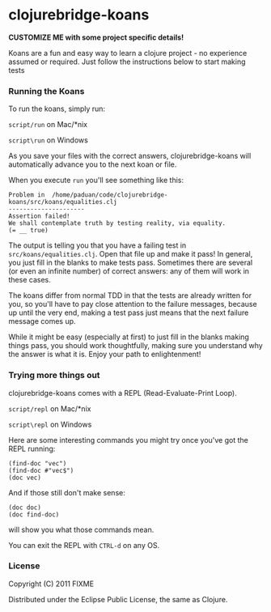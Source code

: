 # clojurebridge-koans

**CUSTOMIZE ME with some project specific details!**

Koans are a fun and easy way to learn a clojure project - no experience assumed or required.  Just follow the instructions below to start making tests

### Running the Koans

To run the koans, simply run:

`script/run` on Mac/\*nix

`script\run` on Windows

As you save your files with the correct answers, clojurebridge-koans will automatically advance you to the next koan or file.

When you execute `run` you'll see something like this:

    Problem in  /home/paduan/code/clojurebridge-koans/src/koans/equalities.clj
    ---------------------
    Assertion failed!
    We shall contemplate truth by testing reality, via equality.
    (= __ true)

The output is telling you that you have a failing test in `src/koans/equalities.clj`. Open that file up and make it pass!  In general, you just fill in the blanks to make tests pass.  Sometimes there are several (or even an infinite number) of correct answers: any of them will work in these cases.

The koans differ from normal TDD in that the tests are already written for you, so you'll have to pay close attention to the failure messages, because up until the very end, making a test pass just means that the next failure message comes up.

While it might be easy (especially at first) to just fill in the blanks making things pass, you should work thoughtfully, making sure you understand why the answer is what it is.  Enjoy your path to enlightenment!

### Trying more things out

clojurebridge-koans comes with a REPL (Read-Evaluate-Print Loop).

`script/repl` on Mac/\*nix

`script\repl` on Windows

Here are some interesting commands you might try once you've got the REPL running:

    (find-doc "vec")
    (find-doc #"vec$")
    (doc vec)

And if those still don't make sense:

    (doc doc)
    (doc find-doc)

will show you what those commands mean.

You can exit the REPL with `CTRL-d` on any OS.

### License

Copyright (C) 2011 FIXME

Distributed under the Eclipse Public License, the same as Clojure.
